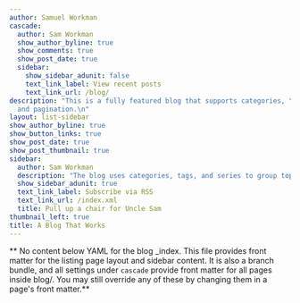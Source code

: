 ```yaml
---
author: Samuel Workman
cascade:
  author: Sam Workman
  show_author_byline: true
  show_comments: true
  show_post_date: true
  sidebar:
    show_sidebar_adunit: false
    text_link_label: View recent posts
    text_link_url: /blog/
description: "This is a fully featured blog that supports categories, \ntags, series,
  and pagination.\n"
layout: list-sidebar
show_author_byline: true
show_button_links: true
show_post_date: true
show_post_thumbnail: true
sidebar:
  author: Sam Workman
  description: "The blog uses categories, tags, and series to group topics. The blog addresses public policy, data science, issues in Appalachia and West Virginia."
  show_sidebar_adunit: true
  text_link_label: Subscribe via RSS
  text_link_url: /index.xml
  title: Pull up a chair for Uncle Sam 
thumbnail_left: true
title: A Blog That Works
---
```


** No content below YAML for the blog _index. This file provides front matter for the listing page layout and sidebar content. It is also a branch bundle, and all settings under `cascade` provide front matter for all pages inside blog/. You may still override any of these by changing them in a page's front matter.**
